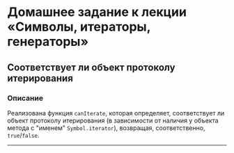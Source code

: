 # Домашнее задание к лекции «Символы, итераторы, генераторы»

## Cоответствует ли объект протоколу итерирования

### Описание

Реализована функция `canIterate`, которая определяет, соответствует ли объект протоколу итерирования (в зависимости от наличия у объекта метода с "именем" `Symbol.iterator`), возвращая, соответственно, `true`/`false`. 

---